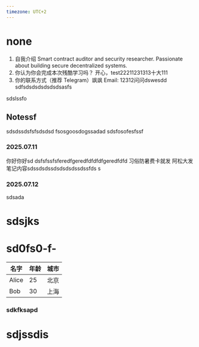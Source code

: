 ```yaml
---
timezone: UTC+2
---
```


# none

1. 自我介绍
   Smart contract auditor and security researcher. Passionate about building secure decentralized systems.
2. 你认为你会完成本次残酷学习吗？
   开心，test22211231313十大111
3. 你的联系方式（推荐 Telegram）飒飒
   Email: 12312问问dswesdd sdfsdsdsdsdsdsdsasfs

sdslssfo 
## Notessf
sdsdssdsfsfsdsdsd
fsosgoosdogssadad
sdsfosofesfssf
### 2025.07.11
你好你好sd dsfsfssfsferedfgeredfdfdfdfgeredfdfd
习俗防暑费卡就发 阿松大发
笔记内容sdssdsdssdsdsdsdssdssfds
s
### 2025.07.12
sdsada
# sdsjks 

# sd0fs0-f-


| 名字  | 年龄 | 城市  |
|------|----|------|
| Alice | 25 | 北京  |
| Bob   | 30 | 上海  |


### sdkfksapd

# sdjssdis




